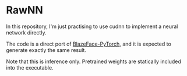# RawNN
In this repository, I'm just practising to use cudnn to implement a neural network directly.

The code is a direct port of [BlazeFace-PyTorch](https://github.com/hollance/BlazeFace-PyTorch), and it is expected to generate exactly the same result.

Note that this is inference only. Pretrained weights are statically included into the executable.

